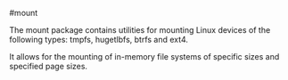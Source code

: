 #mount

The mount package contains utilities for mounting Linux devices of the following types: tmpfs, hugetlbfs, btrfs and ext4.

It allows for the mounting of in-memory file systems of specific sizes and specified page sizes.